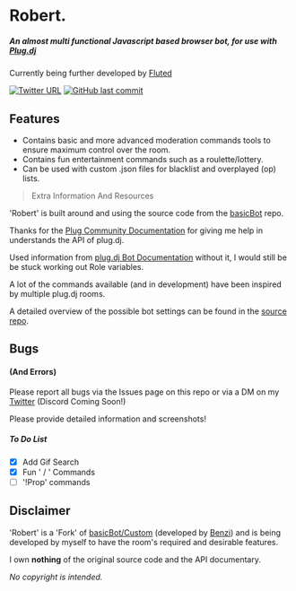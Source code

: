 # Robert.

##### An almost multi functional Javascript based browser bot, for use with [Plug.dj](https://plug.dj) 

Currently being further developed by [Fluted](https://plug.dj/@/fluted)

[![Twitter URL](https://img.shields.io/twitter/url/http/shields.io.svg?style=for-the-badge&logo=twitter)](https://twitter.com/notfluted)
[![GitHub last commit](https://img.shields.io/github/last-commit/google/skia.svg?style=for-the-badge)](https://github.com/notfluted/robert/)

## Features

- Contains basic and more advanced moderation commands tools to ensure maximum control over the room.
- Contains fun entertainment commands such as a roulette/lottery.
- Can be used with custom .json files for blacklist and overplayed (op) lists.

> Extra Information And Resources

'Robert' is built around and using the source code from the [basicBot](https://github.com/basicBot/source) repo.

Thanks for the [Plug Community Documentation](https://github.com/plugcommunity/documentation) for giving me help in understands the API of plug.dj.

Used information from [plug.dj Bot Documentation](https://github.com/plugcommunity/documentation/blob/master/bots/README.md) without it, I would still be be stuck working out Role variables.

A lot of the commands available (and in development) have been inspired by multiple plug.dj rooms.

A detailed overview of the possible bot settings can be found in the [source repo](https://github.com/basicBot/custom/blob/master/settingsOverview.md).

## Bugs
#### (And Errors)

Please report all bugs via the Issues page on this repo or via a DM on my [Twitter](https://twitter.com/messages/compose?recipient_id=”956925165455233024”) (Discord Coming Soon!)

Please provide detailed information and screenshots!

##### To Do List

- [x] Add Gif Search
- [x] Fun ' / ' Commands
- [ ] '!Prop' commands

## Disclaimer

'Robert' is a 'Fork' of [basicBot/Custom](https://github.com/basicBot/custom/) (developed by [Benzi](https://github.com/benzi)) and is being developed by myself to have the room's required and desirable features.

I own **nothing** of the original source code and the API documentary.

*No copyright is intended.*
